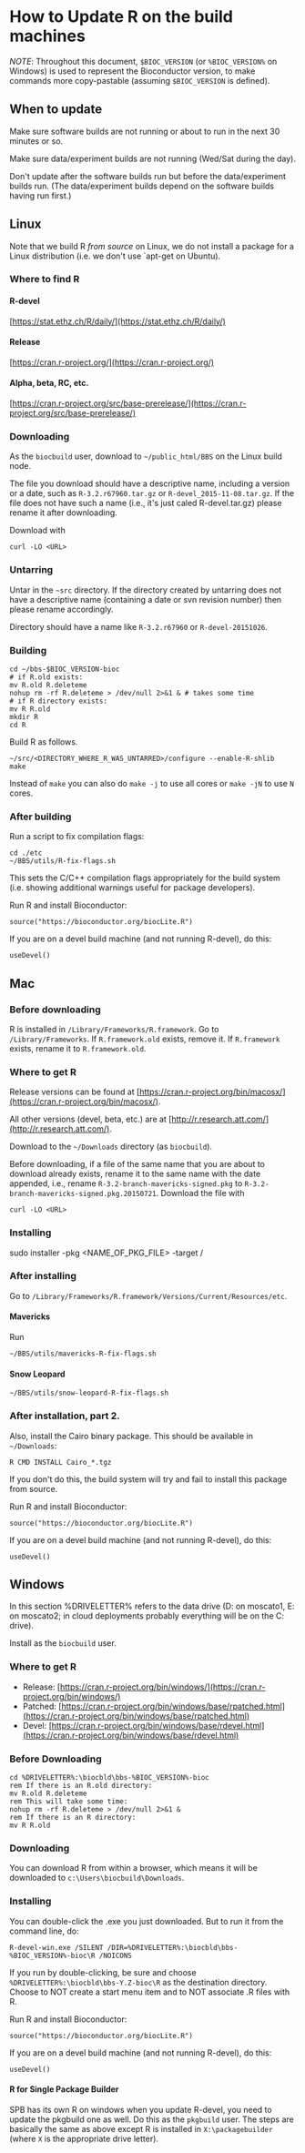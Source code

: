 # How to Update R on the build machines

*NOTE*: Throughout this document, `$BIOC_VERSION` 
(or `%BIOC_VERSION%` on Windows) is
used to represent the Bioconductor version, to make
commands more copy-pastable (assuming `$BIOC_VERSION`
is defined).

## When to update

Make sure software builds are not running or about
to run in the next 30 minutes or so.

Make sure data/experiment builds are not running
(Wed/Sat during the day).

Don't update after the software builds run
but before the data/experiment builds run.
(The data/experiment builds depend on
the software builds having run first.)



## Linux

Note that we build R *from source* on Linux, we do not
install a package for a Linux distribution
(i.e. we don't use `apt-get on Ubuntu).

### Where to find R

#### R-devel

[https://stat.ethz.ch/R/daily/](https://stat.ethz.ch/R/daily/)

#### Release

[https://cran.r-project.org/](https://cran.r-project.org/)

#### Alpha, beta, RC, etc.

[https://cran.r-project.org/src/base-prerelease/](https://cran.r-project.org/src/base-prerelease/)

### Downloading


As the `biocbuild` user, download to `~/public_html/BBS`
on the Linux build node.

The file you download should have a descriptive name, including
a version or a date, such as `R-3.2.r67960.tar.gz` or
`R-devel_2015-11-08.tar.gz`. If the file does not have such
a name (i.e., it's just caled R-devel.tar.gz) please rename
it after downloading.

Download with 

    curl -LO <URL>

### Untarring

Untar in the `~src` directory. 
If the directory created by untarring does not have
a descriptive name (containing a date or svn revision
number) then please rename accordingly.

Directory should have a name like `R-3.2.r67960`
or `R-devel-20151026`.

### Building


    cd ~/bbs-$BIOC_VERSION-bioc
    # if R.old exists:
    mv R.old R.deleteme 
    nohup rm -rf R.deleteme > /dev/null 2>&1 & # takes some time
    # if R directory exists:
    mv R R.old
    mkdir R    
    cd R


Build R as follows.

    ~/src/<DIRECTORY_WHERE_R_WAS_UNTARRED>/configure --enable-R-shlib
    make 

Instead of `make` you can also do `make -j` to use
all cores or `make -jN` to use `N` cores.

### After building

Run a script to fix compilation flags:

    cd ./etc
    ~/BBS/utils/R-fix-flags.sh 

This sets the C/C++ compilation flags appropriately
for the build system (i.e. showing additional
warnings useful for package developers).

Run R and install Bioconductor:

    source("https://bioconductor.org/biocLite.R")

If you are on a devel build machine (and not running
R-devel), do this:

    useDevel()



## Mac


### Before downloading

R is installed in `/Library/Frameworks/R.framework`.
Go to `/Library/Frameworks`.
If `R.framework.old` exists, remove it.
If `R.framework` exists, rename it to `R.framework.old`.


### Where to get R

Release versions can be found at
[https://cran.r-project.org/bin/macosx/](https://cran.r-project.org/bin/macosx/).

All other versions (devel, beta, etc.) are at
[http://r.research.att.com/](http://r.research.att.com/).

Download to the `~/Downloads` directory (as `biocbuild`).

Before downloading, if a file of the same name
that you are about to download already exists,
rename it to the same name with the date appended,
i.e., rename `R-3.2-branch-mavericks-signed.pkg`
to `R-3.2-branch-mavericks-signed.pkg.20150721`.
Download the file with 

    curl -LO <URL>

### Installing

sudo installer -pkg <NAME_OF_PKG_FILE> -target /

### After installing

Go to `/Library/Frameworks/R.framework/Versions/Current/Resources/etc`.

#### Mavericks

Run

    ~/BBS/utils/mavericks-R-fix-flags.sh 

#### Snow Leopard

    ~/BBS/utils/snow-leopard-R-fix-flags.sh 


### After installation, part 2.

Also, install the Cairo binary package. This should be available
in `~/Downloads`:

    R CMD INSTALL Cairo_*.tgz

If you don't do this, the build system will try and
fail to install this package from source.

Run R and install Bioconductor:

    source("https://bioconductor.org/biocLite.R")

If you are on a devel build machine (and not running
R-devel), do this:

    useDevel()



## Windows

In this section %DRIVELETTER% refers to
the data drive (D: on moscato1, E: on moscato2;
in cloud deployments probably everything will be
on the C: drive).

Install as the `biocbuild` user.

### Where to get R

 * Release: [https://cran.r-project.org/bin/windows/](https://cran.r-project.org/bin/windows/)
 * Patched: [https://cran.r-project.org/bin/windows/base/rpatched.html](https://cran.r-project.org/bin/windows/base/rpatched.html)
 * Devel: [https://cran.r-project.org/bin/windows/base/rdevel.html](https://cran.r-project.org/bin/windows/base/rdevel.html)

### Before Downloading


    cd %DRIVELETTER%:\biocbld\bbs-%BIOC_VERSION%-bioc 
    rem If there is an R.old directory:
    mv R.old R.deleteme
    rem This will take some time:
    nohup rm -rf R.deleteme > /dev/null 2>&1 &
    rem If there is an R directory:
    mv R R.old

### Downloading

 You can download R from within a browser, which
 means it will be downloaded to
 `c:\Users\biocbuild\Downloads`.

### Installing

You can double-click the .exe you just downloaded.
But to run it from the command line, do:

    R-devel-win.exe /SILENT /DIR=%DRIVELETTER%:\biocbld\bbs-%BIOC_VERSION%-bioc\R /NOICONS

If you run by double-clicking, be sure and choose
`%DRIVELETTER%:\biocbld\bbs-Y.Z-bioc\R` as the
destination directory. Choose to NOT create a
start menu item and to NOT associate .R files
with R.


Run R and install Bioconductor:

    source("https://bioconductor.org/biocLite.R")

If you are on a devel build machine (and not
running R-devel), do this:

    useDevel()

#### R for Single Package Builder

SPB has its own R on windows
when you update R-devel, you need to update the pkgbuild one as well.
Do this as the `pkgbuild` user. The steps are basically the same as
above except R is installed in `X:\packagebuilder` (where `X`
is the appropriate drive letter).


